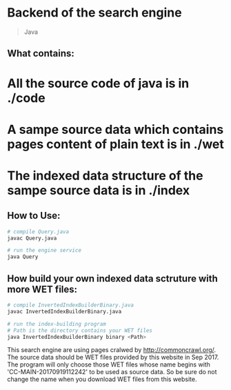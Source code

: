 # Backend of the search engine

> Java

## What contains:

# All the source code of java is in ./code

# A sampe source data which contains pages content of plain text is in ./wet

# The indexed data structure of the sampe source data is in ./index  

## How to Use:

``` bash
# compile Query.java
javac Query.java

# run the engine service
java Query
```
## How build your own indexed data sctruture with more WET files:

``` bash
# compile InvertedIndexBuilderBinary.java
javac InvertedIndexBuilderBinary.java

# run the index-building program
# Path is the directory contains your WET files 
java InvertedIndexBuilderBinary binary <Path>
```
This search engine are using pages cralwed by http://commoncrawl.org/. The source data should be WET files provided by this website in Sep 2017. The program will only choose those WET files whose name begins with 'CC-MAIN-20170919112242' to be used as source data. So be sure do not change the name when you download WET files from this website.

